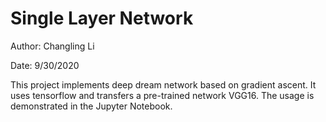 # Single Layer Network

Author: Changling Li

Date: 9/30/2020

This project implements deep dream network based on gradient ascent. It uses tensorflow and transfers a pre-trained network VGG16. The usage is demonstrated in the Jupyter Notebook.
